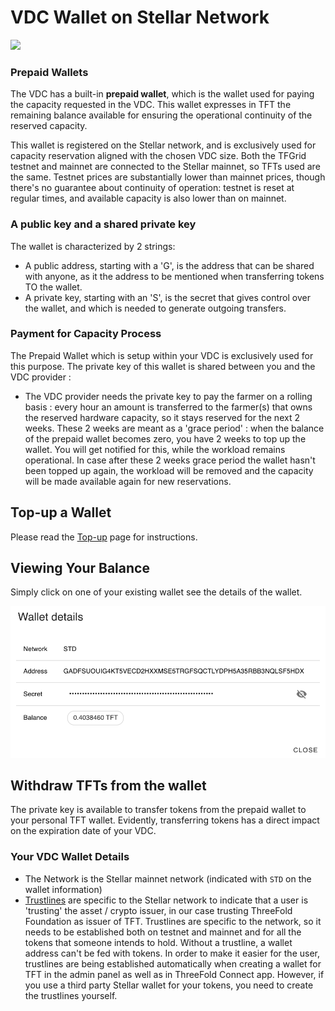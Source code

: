 # VDC Wallet on Stellar Network

![](wallet_page.png)

### Prepaid Wallets

The VDC has a built-in __prepaid wallet__, which is the wallet used for paying the capacity requested in the VDC. This wallet expresses in TFT the remaining balance available for ensuring the operational continuity of the reserved capacity. 

This wallet is registered on the Stellar network, and is exclusively used for capacity reservation aligned with the chosen VDC size. 
Both the TFGrid testnet and mainnet are connected to the Stellar mainnet, so TFTs used are the same. Testnet prices are substantially lower than mainnet prices, though there's no guarantee about continuity of operation: testnet is reset at regular times, and available capacity is also lower than on mainnet. 

### A public key and a shared private key

The wallet is characterized by 2 strings:
- A public address, starting with a 'G', is the address that can be shared with anyone, as it the address to be mentioned when transferring tokens TO the wallet. 
- A private key, starting with an 'S', is the secret that gives control over the wallet, and which is needed to generate outgoing transfers. 

### Payment for Capacity Process

The Prepaid Wallet which is setup within your VDC is exclusively used for this purpose. The private key of this wallet is shared between you and the VDC provider :
- The VDC provider needs the private key to pay the farmer on a rolling basis : every hour an amount is transferred to the farmer(s) that owns the reserved hardware capacity, so it stays reserved for the next 2 weeks. These 2 weeks are meant as a 'grace period' : when the balance of the prepaid wallet becomes zero, you have 2 weeks to top up the wallet. You will get notified for this, while the workload remains operational. 
In case after these 2 weeks grace period the wallet hasn't been topped up again, the workload will be removed and the capacity will be made available again for new reservations. 

## Top-up a Wallet 

Please read the [Top-up](evdc_wallet_topup) page for instructions. 

## Viewing Your Balance

Simply click on one of your existing wallet see the details of the wallet.

![](img/3bot_wallet_detail.png)

## Withdraw TFTs from the wallet

The private key is available to transfer tokens from the prepaid wallet to your personal TFT wallet. Evidently, transferring tokens has a direct impact on the expiration date of your VDC. 

### Your VDC Wallet Details

- The Network is the Stellar mainnet network (indicated with `STD` on the wallet information) 
- [Trustlines](https://www.stellar.org/developers/guides/concepts/assets.html) are specific to the Stellar network to indicate that a user is 'trusting' the asset / crypto issuer, in our case trusting  ThreeFold Foundation as issuer of TFT. 
Trustlines are specific to the network, so it needs to be established both on testnet and mainnet and for all the tokens that someone intends to hold. Without a trustline, a wallet address can't be fed with tokens. 
In order to make it easier for the user, trustlines are being established automatically when creating a wallet for TFT in the admin panel as well as in ThreeFold Connect app. However, if you use a third party Stellar wallet for your tokens, you need to create the trustlines yourself. 